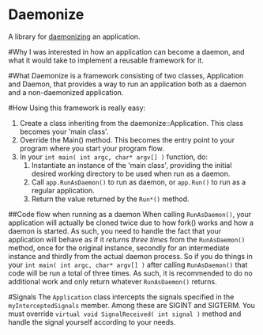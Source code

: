 # Daemonize
A library for [daemonizing](https://en.wikipedia.org/wiki/Daemon_(computing)) an application.

#Why
I was interested in how an application can become a daemon, and what it would take to implement a reusable framework for it.
 
#What
Daemonize is a framework consisting of two classes, Application and Daemon, that provides a way
to run an application both as a daemon and a non-daemonized application.

#How
Using this framework is really easy:

1. Create a class inheriting from the daemonize::Application. This class becomes your 'main class'.
2. Override the Main() method. This becomes the entry point to your program where you start your program flow.
3. In your ```int main( int argc, char* argv[] )``` function, do:
    1. Instantiate an instance of the 'main class', providing the initial desired working directory to be used when run as a daemon.
    2. Call ```app.RunAsDaemon()``` to run as daemon, or ```app.Run()``` to run as a regular application.
    3. Return the value returned by the ```Run*()``` method.

##Code flow when running as a daemon
When calling ```RunAsDaemon()```, your application will actually be cloned twice due to how fork() works and how a daemon is started.
 As such, you need to handle the fact that your application will behave as if it *returns three times* from the ```RunAsDaemon()``` method,
 once for the original instance, secondly for an intermediate instance and thirdly from the actual daemon process. So if you do things
  in your ```int main( int argc, char* argv[] )``` after calling ```RunAsDaemon()``` that code will be run a total of three times.
  As such, it is recommended to do no additional work and only return whatever ```RunAsDaemon()``` returns.

#Signals
The ```Application``` class intercepts the signals specified in the ```myInterceptedSignals``` member. Among these are 
SIGINT and SIGTERM. You must override ```virtual void SignalReceived( int signal )``` method and handle the signal yourself
according to your needs.